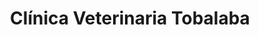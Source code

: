 ---
title: "Clínica Veterinaria Tobalaba"
url: /nunoa/clinica-veterinaria-tobalaba/
shop: mascotas
---